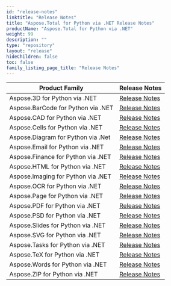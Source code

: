 ```yaml
---
id: "release-notes"
linktitle: "Release Notes"
title: "Aspose.Total for Python via .NET Release Notes"
productName: "Aspose.Total for Python via .NET"
weight: 99
description: ""
type: "repository"
layout: "release"
hideChildren: false
toc: false
family_listing_page_title: "Release Notes"
---
```


| Product Family | Release Notes |
|------------------------------------|---------------|
| Aspose.3D for Python via .NET | [Release Notes](https://releases.aspose.com/3d/python-net/release-notes/) |
| Aspose.BarCode for Python via .NET | [Release Notes](https://releases.aspose.com/barcode/python-net/release-notes/) |
| Aspose.CAD for Python via .NET | [Release Notes](https://releases.aspose.com/cad/python-net/release-notes/) |
| Aspose.Cells for Python via .NET | [Release Notes](https://releases.aspose.com/cells/python-net/release-notes/) |
| Aspose.Diagram for Python via .Net | [Release Notes](https://releases.aspose.com/diagram/python-net/release-notes/) |
| Aspose.Email for Python via .NET | [Release Notes](https://releases.aspose.com/email/pythonnet/release-notes/) |
| Aspose.Finance for Python via .NET | [Release Notes](https://releases.aspose.com/finance/python-net/release-notes/) |
| Aspose.HTML for Python via .NET | [Release Notes](https://releases.aspose.com/html/python-net/release-notes/) |
| Aspose.Imaging for Python via .NET | [Release Notes](https://releases.aspose.com/imaging/python-net/release-notes/) |
| Aspose.OCR for Python via .NET | [Release Notes](https://releases.aspose.com/ocr/python-net/release-notes/) |
| Aspose.Page for Python via .NET | [Release Notes](https://releases.aspose.com/page/python-net/release-notes/) |
| Aspose.PDF for Python via .NET | [Release Notes](https://releases.aspose.com/pdf/pythonnet/release-notes/) |
| Aspose.PSD for Python via .NET | [Release Notes](https://releases.aspose.com/psd/python-net/release-notes/) |
| Aspose.Slides for Python via .NET | [Release Notes](https://releases.aspose.com/slides/python-net/release-notes/) |
| Aspose.SVG for Python via .NET | [Release Notes](https://releases.aspose.com/svg/python-net/release-notes/) |
| Aspose.Tasks for Python via .NET | [Release Notes](https://releases.aspose.com/tasks/python-net/release-notes/) |
| Aspose.TeX for Python via .NET | [Release Notes](https://releases.aspose.com/tex/python-net/release-notes/) |
| Aspose.Words for Python via .NET | [Release Notes](https://releases.aspose.com/words/python/release-notes/) |
| Aspose.ZIP for Python via .NET | [Release Notes](https://releases.aspose.com/zip/python-net/release-notes/) |
